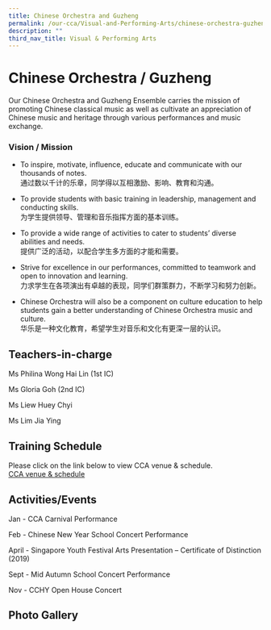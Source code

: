 ```yaml
---
title: Chinese Orchestra and Guzheng
permalink: /our-cca/Visual-and-Performing-Arts/chinese-orchestra-guzheng
description: ""
third_nav_title: Visual & Performing Arts
---
```

# Chinese Orchestra / Guzheng

Our Chinese Orchestra and Guzheng Ensemble carries the mission of promoting Chinese classical music as well as cultivate an appreciation of Chinese music and heritage through various performances and music exchange.

### Vision / Mission

*   To inspire, motivate, influence, educate and communicate with our thousands of notes.  
通过数以千计的乐章，同学得以互相激励、影响、教育和沟通。

*   To provide students with basic training in leadership, management and conducting skills.  
为学生提供领导、管理和音乐指挥方面的基本训练。

*   To provide a wide range of activities to cater to students’ diverse abilities and needs.   
 提供广泛的活动，以配合学生多方面的才能和需要。

*   Strive for excellence in our performances, committed to teamwork and open to innovation and learning.   
力求学生在各项演出有卓越的表现，同学们群策群力，不断学习和努力创新。

*   Chinese Orchestra will also be a component on culture education to help students gain a better understanding of Chinese Orchestra music and culture.   
华乐是一种文化教育，希望学生对音乐和文化有更深一层的认识。

Teachers-in-charge
------------------

Ms Philina Wong Hai Lin (1st IC)  

Ms Gloria Goh (2nd IC)  

Ms Liew Huey Chyi  

Ms Lim Jia Ying  

Training Schedule 
------------------

Please click on the link below to view CCA venue & schedule.   
[CCA venue & schedule](https://chungchenghighyishun-moe-edu-sg-admin.cwp.sg/useful-links/parents/cca-venue-n-schedule)

Activities/Events
-----------------

Jan - CCA Carnival Performance

Feb - Chinese New Year School Concert Performance

April - Singapore Youth Festival Arts Presentation – Certificate of Distinction (2019)

Sept - Mid Autumn School Concert Performance

Nov - CCHY Open House Concert

Photo Gallery
-------------